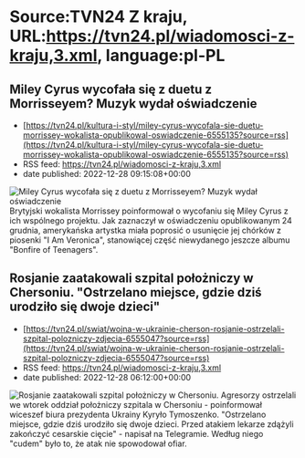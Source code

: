 # Source:TVN24 Z kraju, URL:https://tvn24.pl/wiadomosci-z-kraju,3.xml, language:pl-PL

## Miley Cyrus wycofała się z duetu z Morrisseyem? Muzyk wydał oświadczenie
 - [https://tvn24.pl/kultura-i-styl/miley-cyrus-wycofala-sie-duetu-morrissey-wokalista-opublikowal-oswiadczenie-6555135?source=rss](https://tvn24.pl/kultura-i-styl/miley-cyrus-wycofala-sie-duetu-morrissey-wokalista-opublikowal-oswiadczenie-6555135?source=rss)
 - RSS feed: https://tvn24.pl/wiadomosci-z-kraju,3.xml
 - date published: 2022-12-28 09:15:08+00:00

<img alt="Miley Cyrus wycofała się z duetu z Morrisseyem? Muzyk wydał oświadczenie" src="https://tvn24.pl/najnowsze/cdn-zdjecie-id5nfv-miley-cyrus-6555139/alternates/LANDSCAPE_1280" />
    Brytyjski wokalista Morrissey poinformował o wycofaniu się Miley Cyrus z ich wspólnego projektu. Jak zaznaczył w oświadczeniu opublikowanym 24 grudnia, amerykańska artystka miała poprosić o usunięcie jej chórków z piosenki "I Am Veronica", stanowiącej część niewydanego jeszcze albumu "Bonfire of Teenagers".

## Rosjanie zaatakowali szpital położniczy w Chersoniu. "Ostrzelano miejsce, gdzie dziś urodziło się dwoje dzieci"
 - [https://tvn24.pl/swiat/wojna-w-ukrainie-cherson-rosjanie-ostrzelali-szpital-polozniczy-zdjecia-6555047?source=rss](https://tvn24.pl/swiat/wojna-w-ukrainie-cherson-rosjanie-ostrzelali-szpital-polozniczy-zdjecia-6555047?source=rss)
 - RSS feed: https://tvn24.pl/wiadomosci-z-kraju,3.xml
 - date published: 2022-12-28 06:12:00+00:00

<img alt="Rosjanie zaatakowali szpital położniczy w Chersoniu. " src="https://tvn24.pl/najnowsze/cdn-zdjecie-q4r4mo-rosjanie-zaatakowali-szpital-polozniczy-w-chersoniu-6554919/alternates/LANDSCAPE_1280" />
    Agresorzy ostrzelali we wtorek oddział położniczy szpitala w Chersoniu - poinformował wiceszef biura prezydenta Ukrainy Kyryło Tymoszenko. "Ostrzelano miejsce, gdzie dziś urodziło się dwoje dzieci. Przed atakiem lekarze zdążyli zakończyć cesarskie cięcie" - napisał na Telegramie. Według niego "cudem" było to, że atak nie spowodował ofiar.

